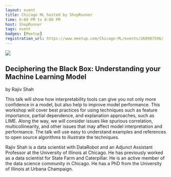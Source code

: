 ```yaml
---
layout: event
title: Chicago ML hosted by ShopRunner
time: 6:00 PM to 8:00 PM
host: ShopRunner
tags: event
badges: [Meetup]
registration_url: https://www.meetup.com/Chicago-ML/events/260987596/
---
```


![](https://secure.meetupstatic.com/photos/event/6/7/5/7/highres_481346455.jpeg)

## Deciphering the Black Box: Understanding your Machine Learning Model

by Rajiv Shah

This talk will show how interpretability tools can give you not only
more confidence in a model, but also help to improve model
performance. This workshop will cover best practices for using
techniques such as feature importance, partial dependence, and
explanation approaches, such as LIME. Along the way, we will consider
issues like spurious correlation, multicollinearity, and other issues
that may affect model interpretation and performance. The talk will
use easy to understand examples and references to open source
algorithms to illustrate the techniques.

Rajiv Shah is a data scientist with DataRobot and an Adjunct Assistant
Professor at the University of Illinois at Chicago. He has previously
worked as a data scientist for State Farm and Caterpillar. He is an
active member of the data science community in Chicago. He has a PhD
from the University of Illinois at Urbana Champaign.
